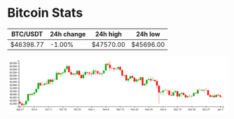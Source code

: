 # Bitcoin Stats

BTC/USDT|24h change|24h high|24h low|
|---|---|---|---|
|$46398.77|-1.00%|$47570.00|$45696.00|

<img src="./chart.svg">
